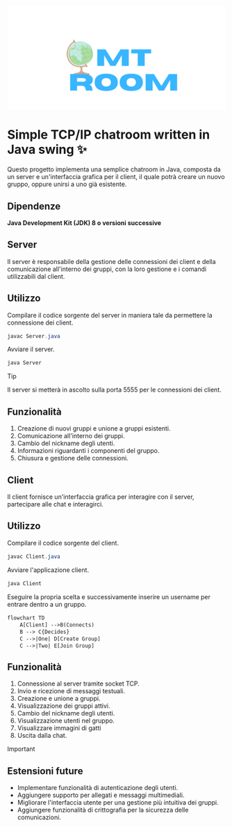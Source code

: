 <kbd>
  <img src="/src/main/resources/mt_room.png">
</kbd>

# Simple TCP/IP chatroom written in Java swing ✨
Questo progetto implementa una semplice chatroom in Java,
composta da un server e un'interfaccia grafica per il client, il quale
potrà creare un nuovo gruppo, oppure unirsi a uno già esistente.

## Dipendenze
**Java Development Kit (JDK) 8 o versioni successive**

## Server
Il server è responsabile della gestione delle connessioni dei client
e della comunicazione all'interno dei gruppi, con la loro gestione e i comandi utilizzabili dal client.

## Utilizzo
Compilare il codice sorgente del server in maniera tale da permettere la connessione dei client.

``` Java
javac Server.java
```

Avviare il server.

``` Java
java Server
```
> [!tip]
> Il server si metterà in ascolto sulla porta 5555 per le connessioni dei client.

## Funzionalità

1. Creazione di nuovi gruppi e unione a gruppi esistenti.
2. Comunicazione all'interno dei gruppi.
3. Cambio del nickname degli utenti.
4. Informazioni riguardanti i componenti del gruppo.
5. Chiusura e gestione delle connessioni.

## Client
Il client fornisce un'interfaccia grafica per interagire con il server, partecipare alle chat e interagirci.

## Utilizzo
Compilare il codice sorgente del client.

``` Java
javac Client.java
```

Avviare l'applicazione client.

``` Java
java Client
```
Eseguire la propria scelta e successivamente inserire un username per entrare dentro a un gruppo.

``` mermaid
flowchart TD
    A[Client] -->B(Connects)
    B --> C{Decides}
    C -->|One| D[Create Group]
    C -->|Two| E[Join Group]
```

 ## Funzionalità

1. Connessione al server tramite socket TCP.
2. Invio e ricezione di messaggi testuali.
3. Creazione e unione a gruppi.
4. Visualizzazione dei gruppi attivi.
5. Cambio del nickname degli utenti.
6. Visualizzazione utenti nel gruppo.
7. Visualizzare immagini di gatti
8. Uscita dalla chat.


> [!IMPORTANT]
> ## Estensioni future
> - Implementare funzionalità di autenticazione degli utenti.
> - Aggiungere supporto per allegati e messaggi multimediali.
> - Migliorare l'interfaccia utente per una gestione più intuitiva dei gruppi.
> - Aggiungere funzionalità di crittografia per la sicurezza delle comunicazioni. 

